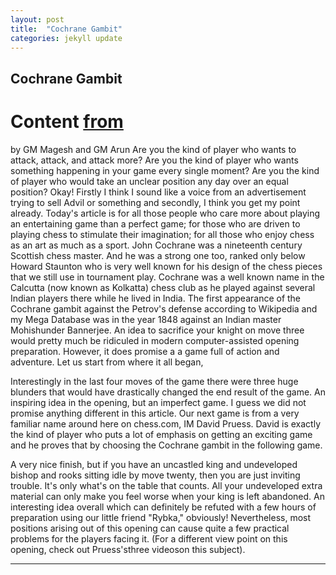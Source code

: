 ```yaml
---
layout: post
title:  "Cochrane Gambit"
categories: jekyll update
---
```


## Cochrane Gambit
# Content [from](https://www.chess.com/article/view/the-cochrane-gambit)
by GM Magesh and GM Arun
Are you the kind of player who wants to attack, attack, and attack more? Are you the kind of player who wants something happening in your game every single moment? Are you the kind of player who would take an unclear position any day over an equal position? Okay! Firstly I think I sound like a voice from an advertisement trying to sell Advil or something and secondly, I think you get my point already. Today's article is for all those people who care more about playing an entertaining game than a perfect game; for those who are driven to playing chess to stimulate their imagination; for all those who enjoy chess as an art as much as a sport.
John Cochrane was a nineteenth century Scottish chess master. And he was a strong one too, ranked only below Howard Staunton who is very well known for his design of the chess pieces that we still use in tournament play. Cochrane was a well known name in the Calcutta (now known as Kolkatta) chess club as he played against several Indian players there while he lived in India. The first appearance of the Cochrane gambit against the Petrov's defense according to Wikipedia and my Mega Database was in the year 1848 against an Indian master Mohishunder Bannerjee.
An idea to sacrifice your knight on move three would pretty much be ridiculed in modern computer-assisted opening preparation. However, it does promise a a game full of action and adventure. Let us start from where it all began,



Interestingly in the last four moves of the game there were three huge blunders that would have drastically changed the end result of the game. An inspiring idea in the opening, but an imperfect game. I guess we did not promise anything different in this article.
Our next game is from a very familiar name around here on chess.com, IM David Pruess. David is exactly the kind of player who puts a lot of emphasis on getting an exciting game and he proves that by choosing the Cochrane gambit in the following game.

A very nice finish, but if you have an uncastled king and undeveloped bishop and rooks sitting idle by move twenty, then you are just inviting trouble. It's only what's on the table that counts. All your undeveloped extra material can only make you feel worse when your king is left abandoned.
An interesting idea overall which can definitely be refuted with a few hours of preparation using our little friend "Rybka," obviously! Nevertheless, most positions arising out of this opening can cause quite a few practical problems for the players facing it.
(For a different view point on this opening, check out Pruess'sthree videoson this subject).

---

